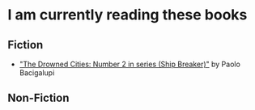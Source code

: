# I am currently reading these books

## Fiction
- ["The Drowned Cities: Number 2 in series (Ship Breaker)"](https://www.amazon.co.uk/Drowned-Cities-Number-Ship-Breaker-ebook/dp/B007ROSP4A/ref=asap_bc?ie=UTF8) by Paolo Bacigalupi

## Non-Fiction
